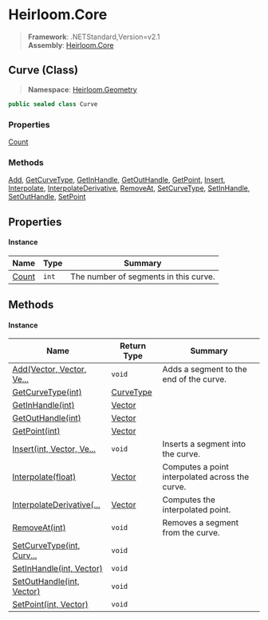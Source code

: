 # Heirloom.Core

> **Framework**: .NETStandard,Version=v2.1  
> **Assembly**: [Heirloom.Core][0]

## Curve (Class)

> **Namespace**: [Heirloom.Geometry][0]

```cs
public sealed class Curve
```

### Properties

[Count][1]

### Methods

[Add][2], [GetCurveType][3], [GetInHandle][4], [GetOutHandle][5], [GetPoint][6], [Insert][7], [Interpolate][8], [InterpolateDerivative][9], [RemoveAt][10], [SetCurveType][11], [SetInHandle][12], [SetOutHandle][13], [SetPoint][14]

## Properties

#### Instance

| Name       | Type  | Summary                               |
|------------|-------|---------------------------------------|
| [Count][1] | `int` | The number of segments in this curve. |

## Methods

#### Instance

| Name                            | Return Type     | Summary                                         |
|---------------------------------|-----------------|-------------------------------------------------|
| [Add(Vector, Vector, Ve...][2]  | `void`          | Adds a segment to the end of the curve.         |
| [GetCurveType(int)][3]          | [CurveType][15] |                                                 |
| [GetInHandle(int)][4]           | [Vector][16]    |                                                 |
| [GetOutHandle(int)][5]          | [Vector][16]    |                                                 |
| [GetPoint(int)][6]              | [Vector][16]    |                                                 |
| [Insert(int, Vector, Ve...][7]  | `void`          | Inserts a segment into the curve.               |
| [Interpolate(float)][8]         | [Vector][16]    | Computes a point interpolated across the curve. |
| [InterpolateDerivative(...][9]  | [Vector][16]    | Computes the interpolated point.                |
| [RemoveAt(int)][10]             | `void`          | Removes a segment from the curve.               |
| [SetCurveType(int, Curv...][11] | `void`          |                                                 |
| [SetInHandle(int, Vector)][12]  | `void`          |                                                 |
| [SetOutHandle(int, Vector)][13] | `void`          |                                                 |
| [SetPoint(int, Vector)][14]     | `void`          |                                                 |

[0]: ../../Heirloom.Core.md
[1]: Curve/Count.md
[2]: Curve/Add.md
[3]: Curve/GetCurveType.md
[4]: Curve/GetInHandle.md
[5]: Curve/GetOutHandle.md
[6]: Curve/GetPoint.md
[7]: Curve/Insert.md
[8]: Curve/Interpolate.md
[9]: Curve/InterpolateDerivative.md
[10]: Curve/RemoveAt.md
[11]: Curve/SetCurveType.md
[12]: Curve/SetInHandle.md
[13]: Curve/SetOutHandle.md
[14]: Curve/SetPoint.md
[15]: CurveType.md
[16]: ../Heirloom/Vector.md
